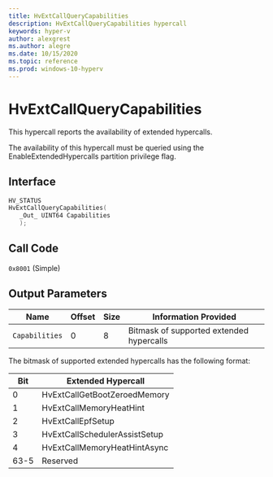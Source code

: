 ```yaml
---
title: HvExtCallQueryCapabilities
description: HvExtCallQueryCapabilities hypercall
keywords: hyper-v
author: alexgrest
ms.author: alegre
ms.date: 10/15/2020
ms.topic: reference
ms.prod: windows-10-hyperv
---
```


# HvExtCallQueryCapabilities

This hypercall reports the availability of extended hypercalls.

The availability of this hypercall must be queried using the EnableExtendedHypercalls partition privilege flag.

## Interface

 ```c
HV_STATUS
HvExtCallQueryCapabilities(
    _Out_ UINT64 Capabilities
    );
 ```

## Call Code

`0x8001` (Simple)

## Output Parameters

| Name                    | Offset     | Size     | Information Provided                      |
|-------------------------|------------|----------|-------------------------------------------|
| `Capabilities`          | 0          | 8        | Bitmask of supported extended hypercalls                          |

The bitmask of supported extended hypercalls has the following format:

| Bit     | Extended Hypercall                                          |
|---------|-------------------------------------------------------------|
| 0       | HvExtCallGetBootZeroedMemory                                |
| 1       | HvExtCallMemoryHeatHint                                     |
| 2       | HvExtCallEpfSetup                                           |
| 3       | HvExtCallSchedulerAssistSetup                               |
| 4       | HvExtCallMemoryHeatHintAsync                                |
| 63-5    | Reserved                                                    |
